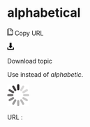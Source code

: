 # alphabetical

![Copy URL](media/alphabetical/Copy.png)
Copy URL

![Download](media/alphabetical/Download.png)

Download topic

Use instead of *alphabetic*.

![In progress](media/alphabetical/activity-large.gif)

URL :
